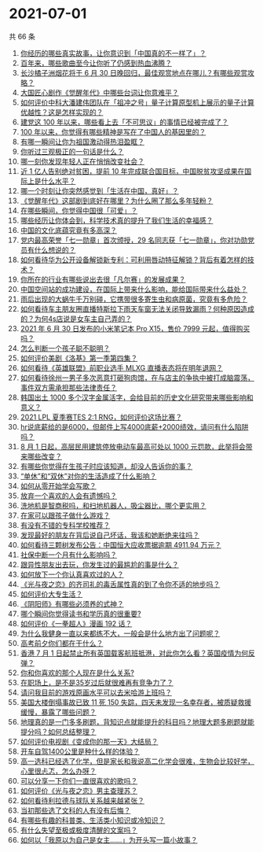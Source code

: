 # 2021-07-01

共 66 条

<!-- BEGIN -->
<!-- 最后更新时间 Thu Jul 01 2021 01:14:25 GMT+0800 (China Standard Time) -->

1. [你经历的哪些真实故事，让你意识到「中国真的不一样了」？](https://www.zhihu.com/question/429896850)
2. [百年来，哪些歌曲至今让你听了仍感到热血沸腾？](https://www.zhihu.com/question/455864364)
3. [长沙橘子洲烟花将于 6 月 30
   日晚回归，最佳观赏地点在哪儿？有哪些观赏攻略？](https://www.zhihu.com/question/468494209)
4. [大国匠心剧作《觉醒年代》中哪些台词让你意难平？](https://www.zhihu.com/question/461299889)
5. [如何评价中科大潘建伟团队在「祖冲之号」量子计算原型机上展示的量子计算优越性？这是怎样实现的？](https://www.zhihu.com/question/468741820)
6. [建党这 100 年以来，哪些看上去「不可思议」的事情已经被完成了？](https://www.zhihu.com/question/468798487)
7. [100 年以来，你觉得有哪些精神是写在了中国人的基因里的？](https://www.zhihu.com/question/468804235)
8. [有哪一瞬间让你为祖国激动得热泪盈眶？](https://www.zhihu.com/question/276636947)
9. [你听过三观极正的一句话是什么？](https://www.zhihu.com/question/316797926)
10. [哪一刻你发现年轻人正在悄悄改变社会？](https://www.zhihu.com/question/447184915)
11. [近 1 亿人告别绝对贫困，提前 10
    年完成联合国目标，中国脱贫攻坚成果在国际上是什么水平？](https://www.zhihu.com/question/446264543)
12. [哪一个时刻让你突然感觉到「生活在中国，真好」？](https://www.zhihu.com/question/446990478)
13. [《觉醒年代》这部剧到底好在哪里？为什么圈了那么多年轻粉？](https://www.zhihu.com/question/459410613)
14. [在哪些瞬间，你觉得中国很「可爱」？](https://www.zhihu.com/question/455857255)
15. [哪些经历让你体会到，科学技术真的提升了我们生活的幸福感？](https://www.zhihu.com/question/459895565)
16. [中国的文化底蕴究竟有多高深？](https://www.zhihu.com/question/277040928)
17. [党内最高荣誉「七一勋章」首次颁授，29
    名同志获「七一勋章」，你对功勋党员有什么想说的？](https://www.zhihu.com/question/468683456)
18. [如何看待华为公开设备解锁新专利：可利用唇动特征解锁？背后有着怎样的技术？](https://www.zhihu.com/question/468759652)
19. [你所在的行业有哪些说出去很「凡尔赛」的发展成果？](https://www.zhihu.com/question/447184680)
20. [中国空间站的成功建设，在国际上带来什么影响，能给国际带来什么益处？](https://www.zhihu.com/question/465703732)
21. [雨后出现的大蜗牛千万别碰，它携带很多寄生虫和病原菌，究竟有多危险？](https://www.zhihu.com/question/468733508)
22. [如何看待车主朋友圈直播特斯拉下雨天车窗无法关闭导致漏雨？何种原因造成的？为何4s店说是女车主自己弄的？](https://www.zhihu.com/question/468832311)
23. [2021 年 6 月 30 日发布的小米笔记本 Pro X15，售价 7999
    元起，值得购买吗？](https://www.zhihu.com/question/469004337)
24. [怎么判断一个孩子聪不聪明？](https://www.zhihu.com/question/460441961)
25. [如何评价美剧《洛基》第一季第四集？](https://www.zhihu.com/question/468004011)
26. [如何看待《英雄联盟》前职业选手 MLXG 直播表态将在明年退网？](https://www.zhihu.com/question/466700437)
27. [如何看待徐州一男子多次恶意打砸狗肉馆，在与店主的争执中被打成脑震荡，事件双方需承担那些法律责任？](https://www.zhihu.com/question/467649024)
28. [韩国出土 1000
    多个汉字金属活字，会给目前的历史文化研究带来哪些影响和意义？](https://www.zhihu.com/question/468965792)
29. [2021 LPL 夏季赛TES 2:1
    RNG，如何评价这场比赛？](https://www.zhihu.com/question/469157245)
30. [hr说底薪给的是6000，但邮件上写4000底薪+2000绩效，请问有什么陷阱吗？](https://www.zhihu.com/question/279752230)
31. [8 月 1 日起，高层民用建筑停放电动车最高可处以 1000
    元罚款，此举将会带来哪些改变？](https://www.zhihu.com/question/469014496)
32. [有哪些你觉得在生孩子时应该知道，却没人告诉你的事？](https://www.zhihu.com/question/296368004)
33. [“单休”和“双休”对你的生活造成了什么影响？](https://www.zhihu.com/question/464274735)
34. [如何从零开始学会写歌？](https://www.zhihu.com/question/20437561)
35. [放弃一个喜欢的人会有遗憾吗？](https://www.zhihu.com/question/467518860)
36. [洗地机是智商税吗，和扫地机器人，吸尘器比，哪个更实用？](https://www.zhihu.com/question/418512921)
37. [在家可以跟孩子做什么游戏？](https://www.zhihu.com/question/391201046)
38. [有没有不错的专科学校推荐？](https://www.zhihu.com/question/286133002)
39. [发现最好的朋友在背后说自己坏话，我该和她断绝来往吗？](https://www.zhihu.com/question/463316530)
40. [如何看待三颗树发布公告：中国恒大应收票据逾期 4911.94
    万元？](https://www.zhihu.com/question/468886248)
41. [社保中断一个月有什么影响吗？](https://www.zhihu.com/question/304891093)
42. [跟异性朋友出去玩，你发生过的最尴尬的事是什么？](https://www.zhihu.com/question/281832872)
43. [如何放下一个你认真喜欢过的人？](https://www.zhihu.com/question/466673263)
44. [《光与夜之恋》的齐司礼的毒舌属性真的到了令你不适的地步吗？](https://www.zhihu.com/question/468522825)
45. [如何评价大专生活？](https://www.zhihu.com/question/295193493)
46. [《阴阳师》有哪些必须养的式神？](https://www.zhihu.com/question/311961456)
47. [哪个瞬间你觉得读书和学历真的很重要?](https://www.zhihu.com/question/466797792)
48. [如何评价《一拳超人》漫画 192 话？](https://www.zhihu.com/question/468006367)
49. [为什么我健身一直以来都练不大，一般会是什么地方出了问题呢？](https://www.zhihu.com/question/461175616)
50. [高考前夕你们都在干什么？](https://www.zhihu.com/question/463928370)
51. [香港 7 月 1
    日起禁止所有英国载客航班抵港，对此你怎么看？英国疫情为何反弹？](https://www.zhihu.com/question/468775842)
52. [你和你喜欢的那个人现在是什么关系?](https://www.zhihu.com/question/467896413)
53. [在职场上，是不是35岁过后就很难再有竞争力了？](https://www.zhihu.com/question/468346955)
54. [请问我目前的游戏原画水平可以去米哈游上班吗？](https://www.zhihu.com/question/441867303)
55. [美国大楼倒塌事故已致 11 死 150
    失踪，四天未发现一名幸存者，被质疑救援缓慢，暴露了哪些问题？](https://www.zhihu.com/question/468831412)
56. [地理真的是一门多多刷题，背知识点就能提升的科目吗？地理大题多刷题就能提分吗？如何总结整理？](https://www.zhihu.com/question/458351725)
57. [如何评价电视剧《变成你的那一天》大结局？](https://www.zhihu.com/question/468042255)
58. [开车自驾1400公里是种什么样的体验？](https://www.zhihu.com/question/465961379)
59. [高一选科已经选了化学，但是家长和我说高二化学会很难，生物会比较好学，心里很忐忑，怎么办呀？](https://www.zhihu.com/question/416822698)
60. [可以分享一下你们一直很喜欢的歌吗？](https://www.zhihu.com/question/466865043)
61. [如何评价《光与夜之恋》男主查理苏？](https://www.zhihu.com/question/466812225)
62. [如何看待利拉德与球队关系越来越紧张？](https://www.zhihu.com/question/468425818)
63. [当初那些选了文科的人有没有后悔？](https://www.zhihu.com/question/462661816)
64. [有哪些有趣的科普类、生活类小知识或冷知识？](https://www.zhihu.com/question/41128601)
65. [有什么失望至极或极度清醒的文案吗？](https://www.zhihu.com/question/465666518)
66. [如何以「我原以为自己是女主……」为开头写一篇小故事？](https://www.zhihu.com/question/465978427)

<!-- END -->

